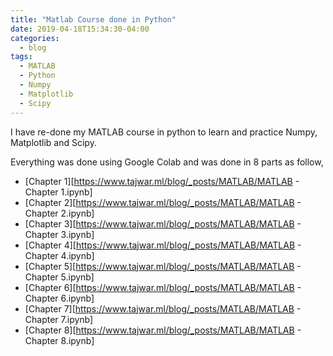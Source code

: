 ```yaml
---
title: "Matlab Course done in Python"
date: 2019-04-18T15:34:30-04:00
categories:
  - blog
tags:
  - MATLAB
  - Python
  - Numpy
  - Matplotlib
  - Scipy
---
```

I have re-done my MATLAB course in python to learn and practice Numpy, Matplotlib and Scipy.

Everything was done using Google Colab and was done in 8 parts as follow,

  - [Chapter 1][https://www.tajwar.ml/blog/_posts/MATLAB/MATLAB - Chapter 1.ipynb]
  - [Chapter 2][https://www.tajwar.ml/blog/_posts/MATLAB/MATLAB - Chapter 2.ipynb]
  - [Chapter 3][https://www.tajwar.ml/blog/_posts/MATLAB/MATLAB - Chapter 3.ipynb]
  - [Chapter 4][https://www.tajwar.ml/blog/_posts/MATLAB/MATLAB - Chapter 4.ipynb]
  - [Chapter 5][https://www.tajwar.ml/blog/_posts/MATLAB/MATLAB - Chapter 5.ipynb]
  - [Chapter 6][https://www.tajwar.ml/blog/_posts/MATLAB/MATLAB - Chapter 6.ipynb]
  - [Chapter 7][https://www.tajwar.ml/blog/_posts/MATLAB/MATLAB - Chapter 7.ipynb]
  - [Chapter 8][https://www.tajwar.ml/blog/_posts/MATLAB/MATLAB - Chapter 8.ipynb]